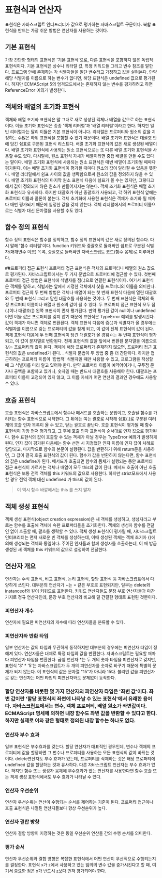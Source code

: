 # 표현식과 연산자
표현식은 자바스크립트 인터프리터가 값으로 평가하는 자바스크립트 구문이다. 복합 표현식을 만드는 가장 쉬운 방법은 연산자를 사용하는 것이다.
## 기본 표현식
가장 간단한 형태의 표현식은 '기본 표현식'으로, 다른 표현식을 포함하지 않은 독립적 표현식이다. 기본 표현식은 상수나 리터럴 값, 특정 키워드들 그리고 변수 참조를 말한다.
프로그램 안에 존재하는 각 식별자들을 일단 변수라고 가정하고 값을 살펴본다. 만약 해당 식별자를 이름으로 하는 변수가 없다면, 해당 표현식은 undefined 값으로 평가된다. 하지만 ECMAScript 5의 엄격모드에서는 존재하지 않는 변수를 평가하려고 하면 ReferenceError 예외가 발생한다.
## 객체와 배열의 초기화 표현식
객체와 배열 초기화 표현식은 말 그대로 새로 생성된 객체나 배열을 값으로 하는 표현식이다. 이들 초기화 표현식은 종종 '객체 리터럴'과 '배열 리터럴'이라고 한다. 하지만 일반 리터럴과는 달리 이들은 기본 표현식이 아니다. 리터럴은 프로퍼티와 원소의 값을 지정하는 수많은 하위 표현식을 포함할 수 있기 때문이다.
배열 초기화 표현식은 대괄호 안에 담긴 쉼표로 구분된 표현식 리스트다. 배열 초기화 표현식의 값은 새로 생성된 배열이다.
배열 초기화 표현식에 사용되는 원소 표현식으로는 또 다른 배열 초기화 표현식을 사용할 수도 있다. 다시말해, 원소 표현식 자체가 배열이라면 중첩 배열을 만들 수도 있다는 말이다.
배열 초기화 표현식에 사용되는 원소 표현식은 매번 배열이 초기화될 때마다 평가된다. 이는 배열 초기화 표현식이 평가될 때마다 원소의 값이 달라질 수 있음을 뜻한다.
배열 리터럴에서 쉼표 사이의 값을 생략함으로써 원소의 값을 정의하지 않을 수 있다.
배열 초기화 표현식의 마지막 원소 표현식 다음에 쉠표가 올 수는 있지만, 그렇다고 해서 값이 정의되지 않은 원소가 만들어지지는 않는다.
객체 조기화 표현식은 배열 초기화 표현식과 유사하다. 하지만 대괄호가 아닌 중괄호가 사용되고, 각 하위 표현식 앞에는 프로퍼티 이름과 콜론이 붙는다.
객체 초기화에 사용한 표현식은 객체가 초기화 될 때마다 매번 평가되기 때문에 일정한 값을 갖지 않는다. 객체 리터럴에서의 프로퍼티 이름으로는 식별자 대신 문자열을 사용할 수도 있다.

## 함수 정의 표현식
함수 정의 표현식은 함수를 정의하고, 함수 정의 표현식의 값은 새로 정의된 함수다.  다시 말해 '함수 리터럴'이다. function 키워드와 중괄호로 둘러싸인 쉼표로 구분된 식별자(매개변수 이름) 목록, 중괄호로 둘러싸인 자바스크립트 코드(함수 몸체)로 이루어진다.

##프로퍼티 접근 표현식
프로퍼티 접근 표현식은 객체의 프로퍼티나 배열의 원소 값으로 평가된다. 자바스크립트에서는 두 가지 문법으로 프로퍼티에 접근할 수 있다. 
첫번째 프로퍼티 접근 방법은 표현식에 식별자를 점(.)으로 연결한 표현식이다. 여기서 표현식은 객체를 말하고, 식별자는 앞에서 지정한 객체에서 찾을 프로퍼티의 이름을 의미한다. 프로퍼티 접근의 두 번째 방법은 객체나 배열이 되는 첫 번째 표현식 다음에 열린 대괄호와 두 번째 표현식 그리고 닫힌 대괄호를 사용하는 것이다. 두 번째 표현식은 객체의 특정 프로퍼티 이름이나 배열내 원소의 값이 될 수 있다.
두 프로퍼티 접근 표현식 모두 점(.)이나 대괄호([) 왼쪽 표현식이 먼저 평가된다. 만약 평가된 값이 null이나 undefined이면 이들 값은 프로퍼티를 갖지 않기 때문에 표현식은 TypeError 예외를 발생시킨다. 값이 객체가 아니면 객체로 변환된다. 객체 표현식 다음에 즘(.)과 식별자가 올 경우에는 식별자를 이름으로 갖는 프로퍼티의 값을 찾게 되고, 이 값이 전체 표현식의 값이 된다. 객체 표현식 대음에 두 번째 표현식이 담긴 대괄호가 올 경웨ㅇ는 두 번째 표현식이 평가되고, 이 값이 문자열로 변환된다. 전체 표현식의 값을 앞에서 변환된 문자열을 이름으로 갖는 프로퍼티의 값이 된다. 객체에 해당 프로퍼티가 존재하지 않으면, 프로퍼티 접근 표현식의 값은 undefined가 된다.
. 식별자 문법이 두 방법 중 좀 더 간단하다. 하지만 접근하려는 프로퍼티 이름이 '합법적' 식별자일 때만 사용할 수 있고, 프로그램을 작성할 때 그 식별자를 미리 알고 있어야 한다. 만약 프로퍼티 이름이 예약어이거나, 구두점 문자나 공백을 포함하고 있거나, 숫자일 때는 반드시 대괄호를 사용해야 한다. 대괄호는 프로퍼티 이름이 고정되어 있지 않고, 그 이름 자체가 어떤 연산의 결과인 경우에도 사용할 수 있다.

## 호출 표현식
호출 표현식은 자바스크립트에서 함수나 메서드를 호출하는 문법이고, 호출될 함수를 가리키는 함수 표현식으로 시작한다. 그 뒤에는 여는 괄호로 시작해 쉼표(.)로 구분된 여러 개의 호출 인자 목록이 올 수 있고, 닫는 괄호로 끝난다.
호출 표현식이 평가될 때 함수 표현식이 가장 먼저 평가되고, 그 후에 호출 인자 표현식이 순서대로 인자 값으로 평가된다. 함수 표현식의 값이 호출할 수 있는 객체가 아닐 경우는 TypeError 예외가 발생하게 된다. 인자 값이 평가된 다음에는 함수 선언 시 지정했던 인자 이름에 인자 값이 차례로 할당되고, 마지막으로 함수의 본문이 실행된다. 값을 반환하기 위해 return문을 사용하면, 그 값이 결국 호출 표현식의 값이 된다. 함수가 값을 반환하지 않는다면, 함수 표현식의 값은 undefine가 된다. 
메서드가 호출되면 함수의 몸체가 실행되는 동안 프로퍼티 접근 표현식이 가르키는 객체나 배열이 모두 this의 값이 된다.
메서드 호출이 아닌 호출 표현식은 보통 전역 객체를 this 키워드의 값으로 사용한다. 하지만 strict모드에서 사용할 경우 전역 객체 대신 undefined 가 this의 값이 된다.
> 이 역시 함수 바깥에서는 this 를 쓰지 말자

## 객체 생성 표현식
객체 생성 표현식(object creation expression)은 새 객체를 생성하고, 생성자라고 부르는 함수를 호출해 객체에 속한 프로퍼티들을 초기화한다.
객체의 생성자 함수를 전달인 없이 호출할 때, 괄호를 생략할 수 있다.
객체 생성 표현식이 평가될 때, 자바스크립트 인터프리터는 먼저 새로운 빈 객체를 생성하는데, 이때 생성된 객체는 객체 초기자 {}에 의해 생성되는 객체와 동일하다. 주어진 인자들과 함께 생성자를 호출하는데, 이 때 방금 생성된 새 객체를 this 키워드의 값으로 설정하여 전달한다.

## 연산자 개요
연산자는 수식 표현식, 비교 표현식, 논리 표현식, 할당 표현식 등 자바스크립트에서 다양하게 쓰인다.
대부분의 연산자가 +는 = 같은 부호로 표현되지만, 일부는 delete와 instanceof와 같이 키워드로 표현한다. 키워드 연산자들도 문장 부호 연산자들과 마찬가지로 정규 연산자인데, 문장 부호 연산자와 비교해 덜 간결한 형태로 표현된 것뿐이다. 

### 피연산자 개수
연산자에 필요한 피연산자의 개수에 따라 연산자들을 분류할 수 있다.

### 피연산자와 반환 타입
일부 연산자는 값의 타입과 무관하게 동작하지만 대부분의 경우에는 피연산자 타입이 정해져 있다. 연산자들은 대체로 특정 타입의 값을 반환한다.
자바스크립트는 필요할 때마다 피연산자 타입을 변환한다. 곱셈 연산자 *는 두 개의 숫자 타입을 피연산자로 갖지만, 표현식 '3' * '5'는 자바스크립트가 두 개의 피연산자를 숫자로 바꾸기 때문에 특별히 문제가 되지 않는다. 이 표현식의 값은 문자열 "15"가 아니라 15다. 불리언 값을 피연산자로 갖는 연산자는 어떤 타입의 피연산자와도 문제없이 동작한다.

### 할당 연산자를 비롯한 몇 가지 연산자의 피연산자 타입은 '좌변 값'이다. 좌변 값이란 '할당 표현식의 좌변에 나타날 수 있는 표현식'에서 유래한 용어다. 자바스크립트에서는 변수, 객체 프로퍼티, 배열 원소가 좌변값이다. ECMAScript 명세에 의하면 내장 함수도 좌변 값을 반환할 수 있다고 한다. 하지만 실제로 이와 같은 형태로 정의된 내장 함수는 하나도 없다.

### 연산자 부수 효과
일부 표현식은 부수효과를 갖는다. 할당 연산자가 대표적인 경우인데, 변수나 객체의 프로퍼티에 값을 할당하면 그 변수나 프로퍼티를 사용하는 모든 표현식의 값이 바뀌는 것이다. delete연산자도 부수 효과가 있는데, 프로퍼티를 삭제하는 것은 해당 프로퍼티에 undefined 값을 할당하는 것과 유사하다.
다른 자바스크립트 연산자는 부수 효과가 없다. 하지만 함수 또는 생성자 몸체에 부수효과가 있는 연산자를 사용한다면 함수 호출 또는 객체 생성 표현식에서도 부수 효과가 나타날 수 있다. 

### 연산자 우선순위
연산자 우선순위는 연산이 수행되는 순서를 제어하는 기준이 된다.
프로퍼티 접근이나 호출 표현식은 나열된 연산자들보다 항상 우선순위가 높다.

### 연산자 결합 방향
연산자 결합 방향이 지정하는 것은 동일 우선순위 연산들 간의 수행 순서를 의미한다.

### 평가 순서
연산자 우선순위와 결합 방향은 복잡한 표현식에서 어떤 연산이 우선적으로 수행되는지를 결정한다.
표현식 x가 z에서 사용하고 있는 임의의 변수 값을 증가시킨다고 할 때, 여기서 중요한 점은 x가 반드시 z보다 먼저 평가되어야 한다.

